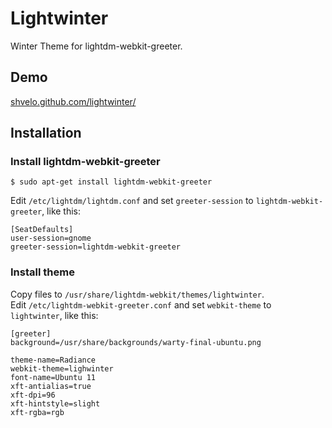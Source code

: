 # Lightwinter

Winter Theme for lightdm-webkit-greeter.

## Demo

[shvelo.github.com/lightwinter/](http://shvelo.github.com/lightwinter/)

## Installation

### Install lightdm-webkit-greeter

    $ sudo apt-get install lightdm-webkit-greeter
    
Edit `/etc/lightdm/lightdm.conf` and set `greeter-session` to `lightdm-webkit-greeter`, like this:

    [SeatDefaults]
    user-session=gnome
    greeter-session=lightdm-webkit-greeter

### Install theme

Copy files to `/usr/share/lightdm-webkit/themes/lightwinter`.  
Edit `/etc/lightdm-webkit-greeter.conf` and set `webkit-theme` to `lightwinter`, like this:

    [greeter]
    background=/usr/share/backgrounds/warty-final-ubuntu.png

    theme-name=Radiance
    webkit-theme=lighwinter
    font-name=Ubuntu 11
    xft-antialias=true
    xft-dpi=96
    xft-hintstyle=slight
    xft-rgba=rgb
